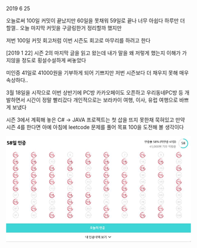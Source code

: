 2019 6 25

오늘로써 100일 커밋이 끝났지만 60일을 못채워 59일로 끝나 너무 아쉽다
하루만 더 할껄..
오늘 마지막 커밋을 구글링한거 정리할까 했지만

저번 100일 커밋 회고처럼 이번 시즌도 회고로 마무리를 하려고 한다

[2019 1 22] 시즌 2의 마지막 글을 읽고 왔는데
내가 말을 왜 저렇게 했는지 이해가 가지않을 정도로 횡설수설하게 써놓았다

미인증 41일로 41000원을 기부하게 되어 기쁘지만
저번 시즌보다 더 채우지 못해 매우 속상하다..

3월 18일을 시작으로
이번 상반기에 PC방 카카오페이도 오픈하고 우리동네PC방 등 개발하면서
시간이 정말 빨리갔다
개인적으로는 보라카이 여행, 이사, 유럽 여행으로 바쁘게 보냈다

시즌 3에서 계획해 놓은 C# -> JAVA 프로젝트는 첫 삽을 뜨지 못한채 묵혀있고
만약 시즌 4를 한다면 아예 아침에 leetcode 문제를 풀어 목표 100을 도전해 볼 생각이다

![Alt text](/Image/시즌3_인증.JPG  "58일같은 59일")

